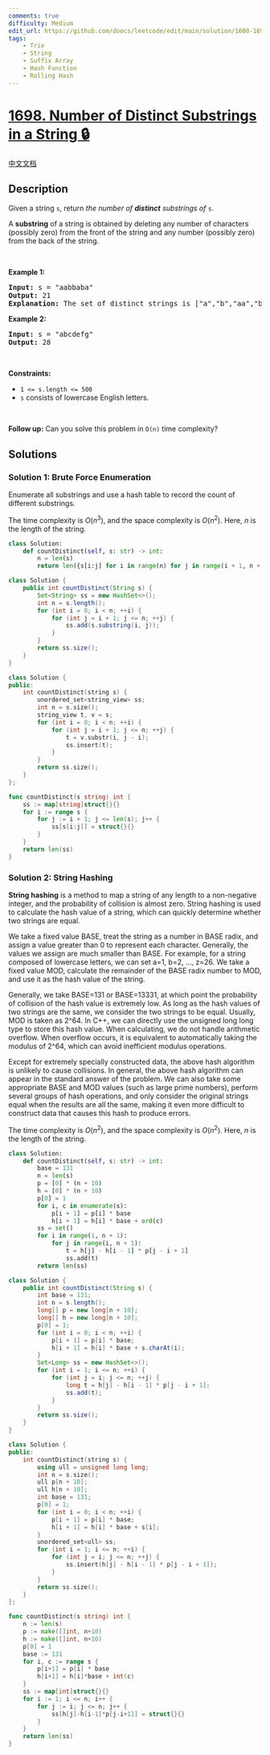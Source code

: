 ```yaml
---
comments: true
difficulty: Medium
edit_url: https://github.com/doocs/leetcode/edit/main/solution/1600-1699/1698.Number%20of%20Distinct%20Substrings%20in%20a%20String/README_EN.md
tags:
    - Trie
    - String
    - Suffix Array
    - Hash Function
    - Rolling Hash
---
```


# [1698. Number of Distinct Substrings in a String 🔒](https://leetcode.com/problems/number-of-distinct-substrings-in-a-string)

[中文文档](/solution/1600-1699/1698.Number%20of%20Distinct%20Substrings%20in%20a%20String/README.md)

## Description

<p>Given a string <code>s</code>, return <em>the number of <strong>distinct</strong> substrings of</em>&nbsp;<code>s</code>.</p>

<p>A <strong>substring</strong> of a string is obtained by deleting any number of characters (possibly zero) from the front of the string and any number (possibly zero) from the back of the string.</p>

<p>&nbsp;</p>
<p><strong class="example">Example 1:</strong></p>

<pre>
<strong>Input:</strong> s = &quot;aabbaba&quot;
<strong>Output:</strong> 21
<strong>Explanation:</strong> The set of distinct strings is [&quot;a&quot;,&quot;b&quot;,&quot;aa&quot;,&quot;bb&quot;,&quot;ab&quot;,&quot;ba&quot;,&quot;aab&quot;,&quot;abb&quot;,&quot;bab&quot;,&quot;bba&quot;,&quot;aba&quot;,&quot;aabb&quot;,&quot;abba&quot;,&quot;bbab&quot;,&quot;baba&quot;,&quot;aabba&quot;,&quot;abbab&quot;,&quot;bbaba&quot;,&quot;aabbab&quot;,&quot;abbaba&quot;,&quot;aabbaba&quot;]
</pre>

<p><strong class="example">Example 2:</strong></p>

<pre>
<strong>Input:</strong> s = &quot;abcdefg&quot;
<strong>Output:</strong> 28
</pre>

<p>&nbsp;</p>
<p><strong>Constraints:</strong></p>

<ul>
	<li><code>1 &lt;= s.length &lt;= 500</code></li>
	<li><code>s</code> consists of lowercase English letters.</li>
</ul>

<p>&nbsp;</p>
<strong>Follow up:</strong> Can you solve this problem in <code>O(n)</code> time complexity?

## Solutions

### Solution 1: Brute Force Enumeration

Enumerate all substrings and use a hash table to record the count of different substrings.

The time complexity is $O(n^3)$, and the space complexity is $O(n^2)$. Here, $n$ is the length of the string.

<!-- tabs:start -->

```python
class Solution:
    def countDistinct(self, s: str) -> int:
        n = len(s)
        return len({s[i:j] for i in range(n) for j in range(i + 1, n + 1)})
```

```java
class Solution {
    public int countDistinct(String s) {
        Set<String> ss = new HashSet<>();
        int n = s.length();
        for (int i = 0; i < n; ++i) {
            for (int j = i + 1; j <= n; ++j) {
                ss.add(s.substring(i, j));
            }
        }
        return ss.size();
    }
}
```

```cpp
class Solution {
public:
    int countDistinct(string s) {
        unordered_set<string_view> ss;
        int n = s.size();
        string_view t, v = s;
        for (int i = 0; i < n; ++i) {
            for (int j = i + 1; j <= n; ++j) {
                t = v.substr(i, j - i);
                ss.insert(t);
            }
        }
        return ss.size();
    }
};
```

```go
func countDistinct(s string) int {
	ss := map[string]struct{}{}
	for i := range s {
		for j := i + 1; j <= len(s); j++ {
			ss[s[i:j]] = struct{}{}
		}
	}
	return len(ss)
}
```

<!-- tabs:end -->

### Solution 2: String Hashing

**String hashing** is a method to map a string of any length to a non-negative integer, and the probability of collision is almost zero. String hashing is used to calculate the hash value of a string, which can quickly determine whether two strings are equal.

We take a fixed value BASE, treat the string as a number in BASE radix, and assign a value greater than 0 to represent each character. Generally, the values we assign are much smaller than BASE. For example, for a string composed of lowercase letters, we can set a=1, b=2, ..., z=26. We take a fixed value MOD, calculate the remainder of the BASE radix number to MOD, and use it as the hash value of the string.

Generally, we take BASE=131 or BASE=13331, at which point the probability of collision of the hash value is extremely low. As long as the hash values of two strings are the same, we consider the two strings to be equal. Usually, MOD is taken as 2^64. In C++, we can directly use the unsigned long long type to store this hash value. When calculating, we do not handle arithmetic overflow. When overflow occurs, it is equivalent to automatically taking the modulus of 2^64, which can avoid inefficient modulus operations.

Except for extremely specially constructed data, the above hash algorithm is unlikely to cause collisions. In general, the above hash algorithm can appear in the standard answer of the problem. We can also take some appropriate BASE and MOD values (such as large prime numbers), perform several groups of hash operations, and only consider the original strings equal when the results are all the same, making it even more difficult to construct data that causes this hash to produce errors.

The time complexity is $O(n^2)$, and the space complexity is $O(n^2)$. Here, $n$ is the length of the string.

<!-- tabs:start -->

```python
class Solution:
    def countDistinct(self, s: str) -> int:
        base = 131
        n = len(s)
        p = [0] * (n + 10)
        h = [0] * (n + 10)
        p[0] = 1
        for i, c in enumerate(s):
            p[i + 1] = p[i] * base
            h[i + 1] = h[i] * base + ord(c)
        ss = set()
        for i in range(1, n + 1):
            for j in range(i, n + 1):
                t = h[j] - h[i - 1] * p[j - i + 1]
                ss.add(t)
        return len(ss)
```

```java
class Solution {
    public int countDistinct(String s) {
        int base = 131;
        int n = s.length();
        long[] p = new long[n + 10];
        long[] h = new long[n + 10];
        p[0] = 1;
        for (int i = 0; i < n; ++i) {
            p[i + 1] = p[i] * base;
            h[i + 1] = h[i] * base + s.charAt(i);
        }
        Set<Long> ss = new HashSet<>();
        for (int i = 1; i <= n; ++i) {
            for (int j = i; j <= n; ++j) {
                long t = h[j] - h[i - 1] * p[j - i + 1];
                ss.add(t);
            }
        }
        return ss.size();
    }
}
```

```cpp
class Solution {
public:
    int countDistinct(string s) {
        using ull = unsigned long long;
        int n = s.size();
        ull p[n + 10];
        ull h[n + 10];
        int base = 131;
        p[0] = 1;
        for (int i = 0; i < n; ++i) {
            p[i + 1] = p[i] * base;
            h[i + 1] = h[i] * base + s[i];
        }
        unordered_set<ull> ss;
        for (int i = 1; i <= n; ++i) {
            for (int j = i; j <= n; ++j) {
                ss.insert(h[j] - h[i - 1] * p[j - i + 1]);
            }
        }
        return ss.size();
    }
};
```

```go
func countDistinct(s string) int {
	n := len(s)
	p := make([]int, n+10)
	h := make([]int, n+10)
	p[0] = 1
	base := 131
	for i, c := range s {
		p[i+1] = p[i] * base
		h[i+1] = h[i]*base + int(c)
	}
	ss := map[int]struct{}{}
	for i := 1; i <= n; i++ {
		for j := i; j <= n; j++ {
			ss[h[j]-h[i-1]*p[j-i+1]] = struct{}{}
		}
	}
	return len(ss)
}
```

<!-- tabs:end -->

<!-- end -->
